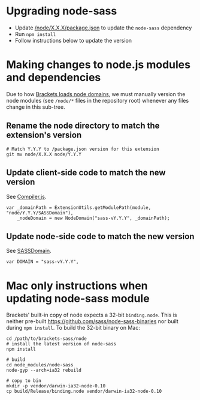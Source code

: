 # Upgrading node-sass

* Update [/node/X.X.X/package.json](./package.json) to update the `node-sass` dependency
* Run `npm install`
* Follow instructions below to update the version

# Making changes to node.js modules and dependencies

Due to how [Brackets loads node domains](https://github.com/adobe/brackets/issues/9744), we must manually version the node modules (see `/node/*` files in the repository root) whenever any files change in this sub-tree.

## Rename the node directory to match the extension's version

```
# Match Y.Y.Y to /package.json version for this extension
git mv node/X.X.X node/Y.Y.Y
```

## Update client-side code to match the new version

See [Compiler.js](../../Compiler.js).

```
var _domainPath = ExtensionUtils.getModulePath(module, "node/Y.Y.Y/SASSDomain"),
    _nodeDomain = new NodeDomain("sass-vY.Y.Y", _domainPath);
```

## Update node-side code to match the new version

See [SASSDomain](./SASSDomain.js).

```
var DOMAIN = "sass-vY.Y.Y",
```

# Mac only instructions when updating node-sass module

Brackets' built-in copy of node expects a 32-bit `binding.node`. This is
neither pre-built https://github.com/sass/node-sass-binaries nor built
during `npm install`. To build the 32-bit binary on Mac:

```
cd /path/to/brackets-sass/node
# install the latest version of node-sass
npm install

# build
cd node_modules/node-sass
node-gyp --arch=ia32 rebuild

# copy to bin
mkdir -p vendor/darwin-ia32-node-0.10
cp build/Release/binding.node vendor/darwin-ia32-node-0.10

```

